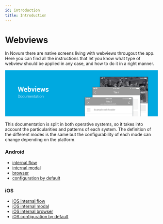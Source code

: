```yaml
---
id: introduction
title: Introduction
---
```


# Webviews

In Novum there are native screens living with webviews througout the app. Here you can find all the instructions that let you know what type of webview should be applied in any case, and how to do it in a right manner.

![](../../img/image_webviews_doc.png)

This documentation is split in both operative systems, so it takes into account the particularities and patterns of each system. The definition of the different modes is the same but the configurability of each mode can change depending on the platform.

### Android
* [internal flow](android/internal/flow.md)
* [internal modal](android/internal/modal.md)
* [browser](android/browser.md)
* [configuration by default](android/configuration-by-default.md)

### iOS
* [iOS internal flow](ios/internal/flow.md)
* [iOS internal modal](ios/internal/modal.md)
* [iOS internal browser](ios/browser.md)
* [iOS configuration by default](ios/configuration-by-default.md)

